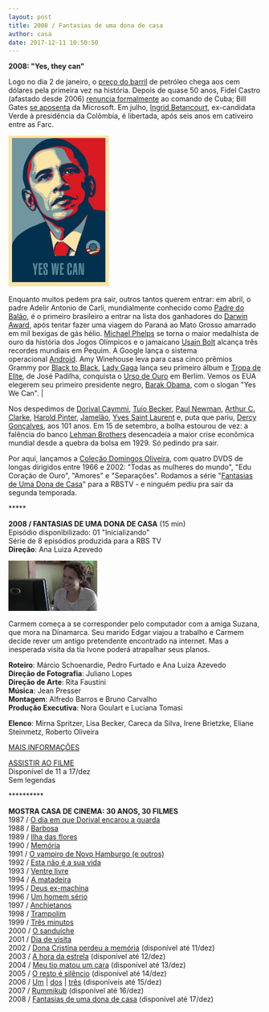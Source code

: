 ```yaml
---
layout: post
title: 2008 / Fantasias de uma dona de casa
author: casa
date: 2017-12-11 10:50:50
---
```

**2008: "Yes, they can"**

Logo no dia 2 de janeiro, o [preço do barril](http://www.nytimes.com/2008/01/02/business/02cnd-oil.html) de petróleo chega aos cem dólares pela primeira vez na história. Depois de quase 50 anos, Fidel Castro (afastado desde 2006) [renuncia formalmente](https://noticias.uol.com.br/ultnot/2008/02/19/ult23u1196.jhtm) ao comando de Cuba; Bill Gates [se aposenta](http://www.bbc.com/portuguese/reporterbbc/story/2008/06/080627_billdespedidamicrosoft_fp.shtml) da Microsoft. Em julho, [Ingrid Betancourt](https://pt.wikipedia.org/wiki/%C3%8Dngrid_Betancourt), ex-candidata Verde à presidência da Colômbia, é libertada, após seis anos em cativeiro entre as Farc.

![](/uploads/obama1.jpg)

Enquanto muitos pedem pra sair, outros tantos querem entrar: em abril, o padre Adelir Antonio de Carli, mundialmente conhecido como [Padre do Balão](https://www.youtube.com/watch?v=x91eGfGPRMM), é o primeiro brasileiro a entrar na lista dos ganhadores do [Darwin Award](https://en.wikipedia.org/wiki/Darwin_Awards), após tentar fazer uma viagem do Paraná ao Mato Grosso amarrado em mil bexigas de gás hélio. [Michael Phelps](https://www.youtube.com/watch?v=AVExBUxIcIs) se torna o maior medalhista de ouro da história dos Jogos Olímpicos e o jamaicano [Usain Bolt](https://www.youtube.com/watch?v=93dC0o2aHto) alcança três recordes mundiais em Pequim. A Google lança o sistema operacional [Android](https://www.youtube.com/watch?v=1FJHYqE0RDg). Amy Winehouse leva para casa cinco prêmios Grammy por [Black to Black](https://www.youtube.com/watch?v=0_25S5BgTlg), [Lady Gaga](https://www.youtube.com/watch?v=2Abk1jAONjw) lança seu primeiro álbum e [Tropa de Elite](https://oglobo.globo.com/cultura/tropa-de-elite-fascista-declara-critico-da-variety-3633025), de José Padilha, conquista o [Urso de Ouro](http://g1.globo.com/Noticias/Cinema/0,,MUL301824-7086,00-TROPA+DE+ELITE+GANHA+URSO+DE+OURO+EM+BERLIM.html) em Berlim. Vemos os EUA elegerem seu primeiro presidente negro, [Barak Obama](https://noticias.uol.com.br/ultnot/especial/2008/eleicaoeua/perfil/vencedor.jhtm), com o slogan "Yes We Can". |

Nos despedimos de [Dorival Caymmi](https://www.youtube.com/watch?v=RJWPjpFnCZ0), [Tuio Becker](https://pt.wikipedia.org/wiki/Tuio_Becker), [Paul Newman](https://www.youtube.com/watch?v=FyIBX6pW4aQ), [Arthur C. Clarke](https://en.wikipedia.org/wiki/Arthur_C._Clarke), [Harold Pinter](https://pt.wikipedia.org/wiki/Harold_Pinter), [Jamelão](https://www.youtube.com/watch?v=7GLk1eeom1M), [Yves Saint Laurent](https://en.wikipedia.org/wiki/Yves_Saint_Laurent_(designer)) e, puta que pariu, [Dercy Gonçalves](https://www.youtube.com/watch?v=6HI0WGVN88o), aos 101 anos. Em 15 de setembro, a bolha estourou de vez: a falência do banco [Lehman Brothers](http://www.bbc.com/portuguese/reporterbbc/story/2008/09/080915_lehman_qa_pu.shtml) desencadeia a maior crise econômica mundial desde a quebra da bolsa em 1929. Só pedindo pra sair.

Por aqui, lançamos a [Coleção Domingos Oliveira](https://www.jb.com.br/cultura/noticias/2008/12/16/domingos-oliveira-lanca-longa-e-caixa-de-dvds.html), com quatro DVDS de longas dirigidos entre 1966 e 2002: "Todas as mulheres do mundo", "Edu Coração de Ouro", "Amores" e "Separações". Rodamos a série "[Fantasias de Uma Dona de Casa](http://www.casacinepoa.com.br/os-filmes/realiza%C3%A7%C3%A3o/s%C3%A9ries-de-tv/fantasias-de-uma-dona-de-casa)" para a RBSTV - e ninguém pediu pra sair da segunda temporada.

\*\*\*\**

**2008 / FANTASIAS DE UMA DONA DE CASA** (15 min)\
Episódio disponibilizado: 01 "Inicializando"\
Série de 8 episódios produzida para a RBS TV\
**Direção**: Ana Luiza Azevedo

![](/uploads/fddc01-im_1.jpg)

Carmem começa a se corresponder pelo computador com a amiga Suzana, que mora na Dinamarca. Seu marido Edgar viajou a trabalho e Carmem decide rever um antigo pretendente encontrado na internet. Mas a inesperada visita da tia Ivone poderá atrapalhar seus planos.

**Roteiro**: Márcio Schoenardie, Pedro Furtado e Ana Luiza Azevedo\
**Direção de Fotografia**: Juliano Lopes\
**Direção de Arte**: Rita Faustini\
**Música**: Jean Presser\
**Montagem**: Alfredo Barros e Bruno Carvalho\
**Produção Executiva**: Nora Goulart e Luciana Tomasi

**Elenco**: Mirna Spritzer, Lisa Becker, Careca da Silva, Irene Brietzke, Eliane Steinmetz, Roberto Oliveira

[MAIS INFORMAÇÕES](https://www.casacinepoa.com.br/filmes/fantasias-de-uma-dona-de-casa/)

[A﻿SSISTIR AO FILME](https://vimeo.com/240855811)\
Disponível de 11 a 17/dez\
Sem legendas

\*\*\*\*\*\*\*\*\*\*

**MOSTRA CASA DE CINEMA: 30 ANOS, 30 FILMES**\
1987 / [O dia em que Dorival encarou a guarda](https://www.casacinepoa.com.br/blog/2017-11-20-1986-87-o-dia-em-que-dorival-encarou-a-guarda/)\
1988 / [Barbosa](https://www.casacinepoa.com.br/blog/2017-11-21-1988-barbosa/)[](http://www.casacinepoa.com.br/o-blog/casa-30-anos/1988-barbosa)\
1989 / [Ilha das flores](https://www.casacinepoa.com.br/blog/2017-11-22-1989-ilha-das-flores/)\
1990 / [Memória](https://www.casacinepoa.com.br/blog/2017-11-23-1990-mem%C3%B3ria/)\
1991 / [O vampiro de Novo Hamburgo (e outros)](https://www.casacinepoa.com.br/blog/2017-11-24-1991-o-vampiro-de-novo-hamburgo-e-outros/)\
1992 / [Esta não é a sua vida](https://www.casacinepoa.com.br/blog/2017-11-25-1992-esta-n%C3%A3o-%C3%A9-a-sua-vida/)\
1993 / [Ventre livre](https://www.casacinepoa.com.br/blog/2017-11-26-1993-ventre-livre/)\
1994 / [A matadeira](https://www.casacinepoa.com.br/blog/2017-11-27-1994-a-matadeira/)\
1995 / [Deus ex-machina](https://www.casacinepoa.com.br/blog/2017-11-28-1995-deus-ex-machina/)\
1996 / [Um homem sério](https://www.casacinepoa.com.br/blog/2017-11-29-1996-um-homem-s%C3%A9rio/)\
1997 / [Anchietanos](https://www.casacinepoa.com.br/blog/2017-11-30-1997-anchietanos/)\
1998 / [Trampolim](https://www.casacinepoa.com.br/blog/2017-12-01-1998-trampolim/)\
1999 / [Três minutos](https://www.casacinepoa.com.br/blog/2017-12-02-1999-tr%C3%AAs-minutos/)\
2000 / [O sanduíche](https://www.casacinepoa.com.br/blog/2017-12-03-2000-o-sandu%C3%ADche/)\
2001 / [Dia de visita](https://www.casacinepoa.com.br/blog/2017-12-04-2001-dia-de-visita/)\
2002 / [Dona Cristina perdeu a memória](https://vimeo.com/240478265) (disponível até 11/dez)\
2003 / [A hora da estrela](https://vimeo.com/240483001) (disponível até 12/dez)\
2004 / [Meu tio matou um cara](https://vimeo.com/244319891) (disponível até 13/dez)\
2005 / [O resto é silêncio](https://vimeo.com/239639386) (disponível até 14/dez)\
2006 / [Um](https://vimeo.com/242292428) | [dos](https://vimeo.com/242294379) | [três](https://vimeo.com/242296023) (disponíveis até 15/dez)\
2007 / [Rummikub](https://vimeo.com/240533542) (disponível até 16/dez)\
2008 / [Fantasias de uma dona de casa](https://vimeo.com/240855811) (disponível até 17/dez)